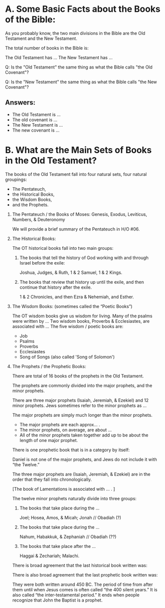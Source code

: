 
# A. Some Basic Facts about the Books of the Bible:

As you probably know, the two main divisions in the Bible are the Old Testament and the New Testament.

The total number of books in the Bible is:

  The Old Testament has …
  The New Testament has …


Q: Is the "Old Testament" the same thing as what the Bible calls "the Old Covenant"?

Q: Is the "New Testament" the same thing as what the Bible calls "the New Covenant"?

## Answers:

* The Old Testament is …
* The old covenant is …
* The New Testament is …
* The new covenant is …


# B. What are the Main Sets of Books in the Old Testament?

The books of the Old Testament fall into four natural sets, four natural groupings:

- The Pentateuch,
- the Historical Books,
- the Wisdom Books,
- and the Prophets.

1. The Pentateuch / the Books of Moses: Genesis, Exodus, Leviticus, Numbers, & Deuteronomy

   We will provide a brief summary of the Pentateuch in H/O #06.

2. The Historical Books:

   The OT historical books fall into two main groups:

     1. The books that tell the history of God working with and through Israel before the exile:

        Joshua, Judges, & Ruth, 1 & 2 Samuel, 1 & 2 Kings.

     2. The books that review that history up until the exile, and then continue that history after the exile.

        1 & 2 Chronicles, and then Ezra & Nehemiah, and Esther.

3. The Wisdom Books: (sometimes called the “Poetic Books”)

   The OT wisdom books give us wisdom for living. Many of the psalms were written by … Two wisdom books, Proverbs & Ecclesiastes, are associated with … The five wisdom / poetic books are:

   - Job
   - Psalms
   - Proverbs
   - Ecclesiastes
   - Song of Songs (also called 'Song of Solomon')

4. The Prophets / the Prophetic Books:

   There are total of 16 books of the prophets in the Old Testament.

   The prophets are commonly divided into the major prophets, and the minor prophets.

   There are three major prophets (Isaiah, Jeremiah, & Ezekiel) and 12 minor prophets. Jews sometimes refer to the minor prophets as …

   The major prophets are simply much longer than the minor prophets.

     * The major prophets are each approx… .
     * The minor prophets, on average, are about …
     * All of the minor prophets taken together add up to be about the length of one major prophet.

   There is one prophetic book that is in a category by itself:

   Daniel is not one of the major prophets, and Jews do not include it with “the Twelve.”

   The three major prophets are (Isaiah, Jeremiah, & Ezekiel) are in the order that they fall into chronologically.

   [The book of Lamentations is associated with … . ]

   The twelve minor prophets naturally divide into three groups:

     1. The books that take place during the …

        Joel; Hosea, Amos, & Micah; Jonah // Obadiah (?)

     2. The books that take place during the …

         Nahum, Habakkuk, & Zephaniah // Obadiah (??)

     3. The books that take place after the …

        Haggai & Zechariah; Malachi.

   There is broad agreement that the last historical book written was:

   There is also broad agreement that the last prophetic book written was:

   They were both written around 450 BC. The period of time from after them until when Jesus comes is often called “the 400 silent years.” It is also called “the inter-testamental period.” It ends when people recognize that John the Baptist is a prophet.

